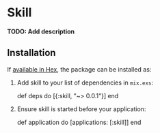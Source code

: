 # Skill

**TODO: Add description**

## Installation

If [available in Hex](https://hex.pm/docs/publish), the package can be installed as:

  1. Add skill to your list of dependencies in `mix.exs`:

        def deps do
          [{:skill, "~> 0.0.1"}]
        end

  2. Ensure skill is started before your application:

        def application do
          [applications: [:skill]]
        end

